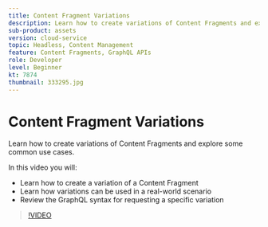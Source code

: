 ```yaml
---
title: Content Fragment Variations
description: Learn how to create variations of Content Fragments and explore some common use cases.
sub-product: assets
version: cloud-service
topic: Headless, Content Management
feature: Content Fragments, GraphQL APIs
role: Developer
level: Beginner
kt: 7874
thumbnail: 333295.jpg
---
```


# Content Fragment Variations

Learn how to create variations of Content Fragments and explore some common use cases.

In this video you will:

+ Learn how to create a variation of a Content Fragment
+ Learn how variations can be used in a real-world scenario
+ Review the GraphQL syntax for requesting a specific variation

>[!VIDEO](https://video.tv.adobe.com/v/333295/?quality=12&learn=on)

